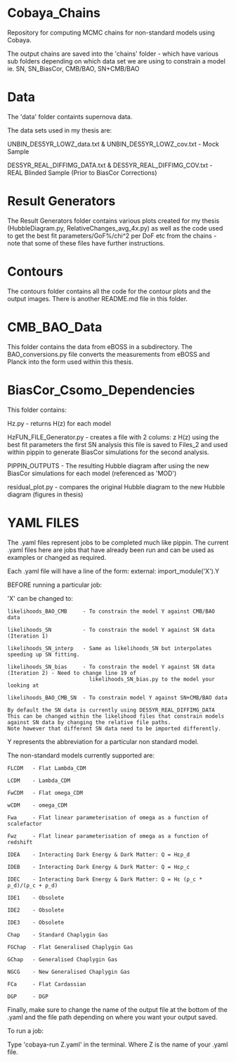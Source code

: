 # Cobaya_Chains
Repository for computing MCMC chains for non-standard models using Cobaya.

The output chains are saved into the 'chains' folder - which have various sub folders depending on which data set we are using to constrain a model
ie. SN, SN_BiasCor, CMB/BAO, SN+CMB/BAO


# Data
The 'data' folder containts supernova data.

The data sets used in my thesis are:

UNBIN_DES5YR_LOWZ_data.txt & UNBIN_DES5YR_LOWZ_cov.txt - Mock Sample

DES5YR_REAL_DIFFIMG_DATA.txt & DES5YR_REAL_DIFFIMG_COV.txt - REAL Blinded Sample (Prior to BiasCor Corrections)

# Result Generators
The Result Generators folder contains various plots created for my thesis (HubbleDiagram.py, RelativeChanges_avg_4x.py)
as well as the code used to get the best fit parameters/GoF%/chi^2 per DoF etc from the chains - note that some of these
files have further instructions.

# Contours
The contours folder contains all the code for the contour plots and the output images. There is another README.md file in this folder.

# CMB_BAO_Data
This folder contains the data from eBOSS in a subdirectory. The BAO_conversions.py file converts the measurements from eBOSS and Planck into the form used within this thesis. 

# BiasCor_Csomo_Dependencies
This folder contains:

Hz.py                     - returns H(z) for each model

HzFUN_FILE_Generator.py   - creates a file with 2 colums: z H(z) using the best fit parameters the first SN analysis
                            this file is saved to Files_2 and used within pippin to generate BiasCor simulations for the second analysis.
                            
PIPPIN_OUTPUTS            - The resulting Hubble diagram after using the new BiasCor simulations for each model
                            (referenced as 'MOD')
                            
residual_plot.py          - compares the original Hubble diagram to the new Hubble diagram (figures in thesis)


# YAML FILES

The .yaml files represent jobs to be completed much like pippin. 
The current .yaml files here are jobs that have already been run and can be used as examples or changed as required.

Each .yaml file will have a line of the form:
  external: import_module('X').Y

BEFORE running a particular job:

'X' can be changed to:

    likelihoods_BAO_CMB     - To constrain the model Y against CMB/BAO data
  
    likelihoods_SN          - To constrain the model Y against SN data (Iteration 1)
    
    likelihoods_SN_interp   - Same as likelihoods_SN but interpolates speeding up SN fitting.

    likelihoods_SN_bias     - To constrain the model Y against SN data (Iteration 2) - Need to change line 19 of 
                              likelihoods_SN_bias.py to the model your looking at
  
    likelihoods_BAO_CMB_SN  - To constrain model Y against SN+CMB/BAO data
    
    By default the SN data is currently using DES5YR_REAL_DIFFIMG_DATA  
    This can be changed within the likelihood files that constrain models against SN data by changing the relative file paths. 
    Note however that different SN data need to be imported differently.
  
  
  Y represents the abbreviation for a particular non standard model. 
  
  The non-standard models currently supported are:
  
    FLCDM   - Flat Lambda_CDM
    
    LCDM    - Lambda_CDM
    
    FwCDM   - Flat omega_CDM
    
    wCDM    - omega_CDM
    
    Fwa     - Flat linear parameterisation of omega as a function of scalefactor
    
    Fwz     - Flat linear parameterisation of omega as a function of redshift
    
    IDEA    - Interacting Dark Energy & Dark Matter: Q = Hερ_d
    
    IDEB    - Interacting Dark Energy & Dark Matter: Q = Hερ_c
    
    IDEC    - Interacting Dark Energy & Dark Matter: Q = Hε (ρ_c * ρ_d)/(ρ_c + ρ_d)
    
    IDE1    - Obsolete
    
    IDE2    - Obsolete
    
    IDE3    - Obsolete
    
    Chap    - Standard Chaplygin Gas
    
    FGChap  - Flat Generalised Chaplygin Gas
    
    GChap   - Generalised Chaplygin Gas
    
    NGCG    - New Generalised Chaplygin Gas
    
    FCa     - Flat Cardassian 
    
    DGP     - DGP 


Finally, make sure to change the name of the output file at the bottom of the .yaml and the file path depending on where you want your output saved.


To run a job:

Type 'cobaya-run Z.yaml' in the terminal. Where Z is the name of your .yaml file.
